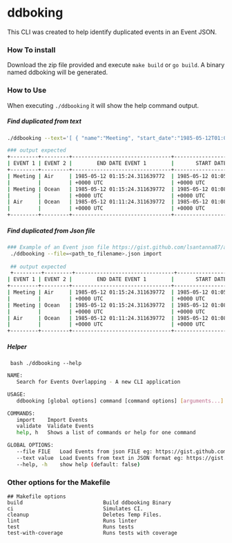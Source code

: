 # ddboking
This CLI was created to help identify duplicated events in an Event JSON.

### How To install
Download the zip file provided and execute ```make build``` or ```go build```. A binary named ddboking will be generated.


### How to Use
When executing ```./ddbooking``` it will show the help command output.

##### Find duplicated from text 
```bash 
./ddbooking --text='[ { "name":"Meeting", "start_date":"1985-05-12T01:05:24.311639772Z", "end_date":"1985-05-12T01:15:24.311639772Z" }, { "name":"Ocean", "start_date":"1985-05-12T01:08:24.311639772Z", "end_date":"1985-05-12T01:10:24.311639772Z" },{ "name":"Air", "start_date":"1985-05-12T01:05:24.311639772Z", "end_date":"1985-05-12T01:11:24.311639772Z" }]' import

### output expected
+---------+---------+--------------------------------+--------------------------------+
| EVENT 1 | EVENT 2 |        END DATE EVENT 1        |       START DATE EVENT 2       |
+---------+---------+--------------------------------+--------------------------------+
| Meeting | Air     | 1985-05-12 01:15:24.311639772  | 1985-05-12 01:05:24.311639772  |
|         |         | +0000 UTC                      | +0000 UTC                      |
| Meeting | Ocean   | 1985-05-12 01:15:24.311639772  | 1985-05-12 01:08:24.311639772  |
|         |         | +0000 UTC                      | +0000 UTC                      |
| Air     | Ocean   | 1985-05-12 01:11:24.311639772  | 1985-05-12 01:08:24.311639772  |
|         |         | +0000 UTC                      | +0000 UTC                      |
+---------+---------+--------------------------------+--------------------------------+

```

##### Find duplicated from Json file

```bash 
### Example of an Event json file https://gist.github.com/lsantanna87/a7acf127f138cbc487adcd361a674500
 ./ddbooking --file=<path_to_filename>.json import
 
 ## output expected
 +---------+---------+--------------------------------+--------------------------------+
| EVENT 1 | EVENT 2 |        END DATE EVENT 1        |       START DATE EVENT 2       |
+---------+---------+--------------------------------+--------------------------------+
| Meeting | Air     | 1985-05-12 01:15:24.311639772  | 1985-05-12 01:05:24.311639772  |
|         |         | +0000 UTC                      | +0000 UTC                      |
| Meeting | Ocean   | 1985-05-12 01:15:24.311639772  | 1985-05-12 01:08:24.311639772  |
|         |         | +0000 UTC                      | +0000 UTC                      |
| Air     | Ocean   | 1985-05-12 01:11:24.311639772  | 1985-05-12 01:08:24.311639772  |
|         |         | +0000 UTC                      | +0000 UTC                      |
+---------+---------+--------------------------------+--------------------------------+
 ```

##### Helper 
``` bash ./ddbooking --help```
```bash
NAME:
   Search for Events Overlapping - A new CLI application

USAGE:
   ddbooking [global options] command [command options] [arguments...]

COMMANDS:
   import    Import Events
   validate  Validate Events
   help, h   Shows a list of commands or help for one command

GLOBAL OPTIONS:
   --file FILE   Load Events from json FILE eg: https://gist.github.com/lsantanna87/a7acf127f138cbc487adcd361a674500
   --text value  Load Events from text in JSON format eg: https://gist.github.com/lsantanna87/5aeb75a0e9affc2eb0cfc8f087acb4da
   --help, -h    show help (default: false)
```

### Other options for the Makefile
```make 
## Makefile options 
build                          Build ddbooking Binary
ci                             Simulates CI.
cleanup                        Deletes Temp Files.
lint                           Runs linter
test                           Runs tests
test-with-coverage             Runs tests with coverage
```

